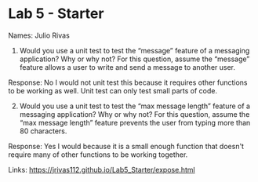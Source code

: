 # Lab 5 - Starter
Names: Julio Rivas

1) Would you use a unit test to test the “message” feature of a messaging application? Why or why not? For this question, assume the “message” feature allows a user to write and send a message to another user.

Response: No I would not unit test this because it requires other functions to be working as well. Unit test can only test small parts of code.

2) Would you use a unit test to test the “max message length” feature of a messaging application? Why or why not? For this question, assume the “max message length” feature prevents the user from typing more than 80 characters.

Response: Yes I would because it is a small enough function that doesn't require many of other functions to be working together.

Links:
https://jrivas112.github.io/Lab5_Starter/expose.html

